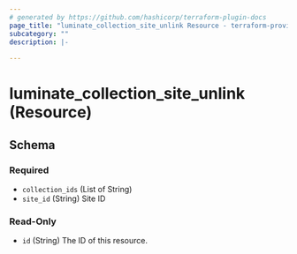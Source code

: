 ```yaml
---
# generated by https://github.com/hashicorp/terraform-plugin-docs
page_title: "luminate_collection_site_unlink Resource - terraform-provider-luminate"
subcategory: ""
description: |-
  
---
```


# luminate_collection_site_unlink (Resource)





<!-- schema generated by tfplugindocs -->
## Schema

### Required

- `collection_ids` (List of String)
- `site_id` (String) Site ID

### Read-Only

- `id` (String) The ID of this resource.
